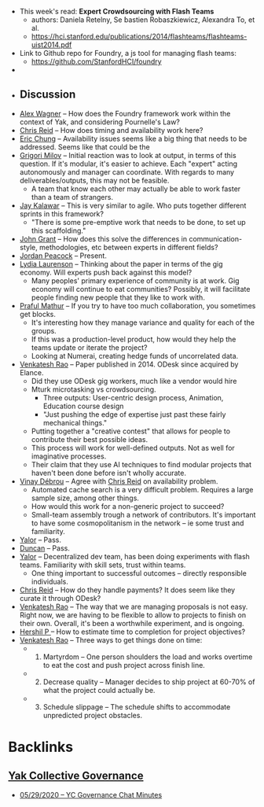 - This week's read: **Expert Crowdsourcing with Flash Teams**
    - authors: Daniela Retelny, Se ́bastien Robaszkiewicz, Alexandra To, et al.
    -  https://hci.stanford.edu/publications/2014/flashteams/flashteams-uist2014.pdf
- Link to Github repo for Foundry, a js tool for managing flash teams:
    - https://github.com/StanfordHCI/foundry
- 
- ## Discussion
- [Alex Wagner](<../../Alex Wagner.md>) – How does the Foundry framework work within the context of Yak, and considering Pournelle's Law?
- [Chris Reid](<../../Chris Reid.md>) – How does timing and availability work here?
- [Eric Chung](<../../Eric Chung.md>) – Availability issues seems like a big thing that needs to be addressed. Seems like that could be the 
- [Grigori Milov](<../../Grigori Milov.md>) – Initial reaction was to look at output, in terms of this question. If it's modular, it's easier to achieve. Each "expert" acting autonomously and manager can coordinate. With regards to many deliverables/outputs, this may not be feasible.
    - A team that know each other may actually be able to work faster than a team of strangers.
- [Jay Kalawar](<../../Jay Kalawar.md>) – This is very similar to agile. Who puts together different sprints in this framework? 
    - "There is some pre-emptive work that needs to be done, to set up this scaffolding."
- [John Grant](<../../John Grant.md>) – How does this solve the differences in communication-style, methodologies, etc between experts in different fields?
- [Jordan Peacock](<../../Jordan Peacock.md>) – Present.
- [Lydia Laurenson](<../../Lydia Laurenson.md>) – Thinking about the paper in terms of the gig economy. Will experts push back against this model?
    - Many peoples' primary experience of community is at work. Gig economy will continue to eat communities? Possibly, it will facilitate people finding new people that they like to work with.
- [Praful Mathur](<../../Praful Mathur.md>) – If you try to have too much collaboration, you sometimes get blocks. 
    - It's interesting how they manage variance and quality for each of the groups.
    - If this was a production-level product, how would they help the teams update or iterate the project? 
    - Looking at Numerai, creating hedge funds of uncorrelated data.
- [Venkatesh Rao](<../../Venkatesh Rao.md>) – Paper published in 2014. ODesk since acquired by Elance.
    - Did they use ODesk gig workers, much like a vendor would hire 
    - Mturk microtasking vs crowdsourcing.
        - Three outputs: User-centric design process, Animation, Education course design
        - "Just pushing the edge of expertise just past these fairly mechanical things."
    - Putting together a "creative contest" that allows for people to contribute their best possible ideas.
    - This process will work for well-defined outputs. Not as well for imaginative processes.
    - Their claim that they use AI techniques to find modular projects that haven't been done before isn't wholly accurate.
- [Vinay Débrou](<../../Vinay Débrou.md>) – Agree with [Chris Reid](<../../Chris Reid.md>) on availability problem.
    - Automated cache search is a very difficult problem. Requires a large sample size, among other things.
    - How would this work for a non-generic project to succeed?
    - Small-team assembly trough a network of contributors. It's important to have some cosmopolitanism in the network – ie some trust and familiarity.
- [Yalor](<../../Yalor.md>) – Pass.
- [Duncan](<../../Duncan.md>) – Pass.
- [Yalor](<../../Yalor.md>) – Decentralized dev team, has been doing experiments with flash teams. Familiarity with skill sets, trust within teams.
    - One thing important to successful outcomes – directly responsible individuals.
- [Chris Reid](<../../Chris Reid.md>) – How do they handle payments? It does seem like they curate it through ODesk?
- [Venkatesh Rao](<../../Venkatesh Rao.md>) – The way that we are managing proposals is not easy. Right now, we are having to be flexible to allow to projects to finish on their own. Overall, it's been a worthwhile experiment, and is ongoing.
- [Hershil P ](<../../Hershil P .md>) – How to estimate time to completion for project objectives?
- [Venkatesh Rao](<../../Venkatesh Rao.md>) – Three ways to get things done on time:
    - 1. Martyrdom – One person shoulders the load and works overtime to eat the cost and push project across finish line.
    - 2. Decrease quality – Manager decides to ship project at 60-70% of what the project could actually be.
    - 3. Schedule slippage – The schedule shifts to accommodate unpredicted project obstacles.

# Backlinks
## [Yak Collective Governance](<Yak Collective Governance.md>)
- [05/29/2020 – YC Governance Chat Minutes](<../../05/29/2020 – YC Governance Chat Minutes.md>)

